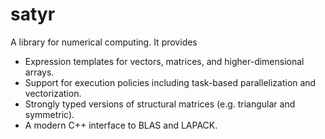# satyr
A library for numerical computing. It provides
* Expression templates for vectors, matrices, and higher-dimensional arrays.
* Support for execution policies including task-based parallelization and
vectorization.
* Strongly typed versions of structural matrices (e.g. triangular and symmetric).
* A modern C++ interface to BLAS and LAPACK.
